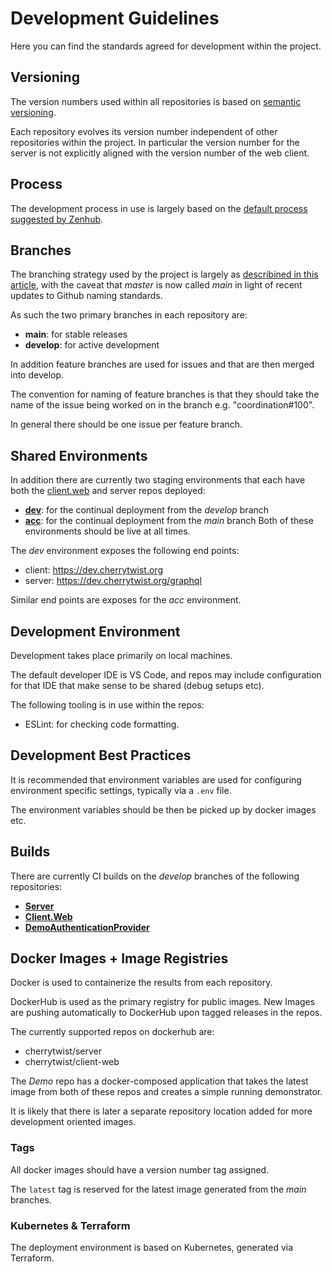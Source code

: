 
# Development Guidelines
Here you can find the standards agreed for development within the project. 

## Versioning
The version numbers used within all repositories is based on [semantic versioning](https://semver.org/). 

Each repository evolves its version number independent of other repositories within the project. In particular the version number for the server is not explicitly aligned with the version number of the web client.

## Process
The development process in use is largely based on the [default process suggested by Zenhub](https://help.zenhub.com/support/solutions/articles/43000010341). 

## Branches
The branching strategy used by the project is largely as [describined in this article](https://nvie.com/posts/a-successful-git-branching-model), with the caveat that _master_ is now called _main_ in light of recent updates to Github naming standards. 

As such the two primary branches in each repository are:
* **main**: for stable releases
* **develop**: for active development

In addition feature branches are used for issues and that are then merged into develop. 

The convention for naming of feature branches is that they should take the name of the issue being worked on in the branch e.g. "coordination#100". 

In general there should be one issue per feature branch.

## Shared Environments
In addition there are currently two staging environments that each have both the [client.web](https://github.com/cherrytwist/client.web) and server repos deployed:
- **[dev](https://dev.cherrytwist.org)**: for the continual deployment from the _develop_ branch 
- **[acc](https://acc.cherrytwist.org)**: for the continual deployment from the _main_ branch 
Both of these environments should be live at all times.

The _dev_ environment exposes the following end points:
* client: https://dev.cherrytwist.org
* server: https://dev.cherrytwist.org/graphql

Similar end points are exposes for the _acc_ environment.

## Development Environment 
Development takes place primarily on local machines.

The default developer IDE is VS Code, and repos may include configuration for that IDE that make sense to be shared (debug setups etc).

The following tooling is in use within the repos:
- ESLint: for checking code formatting. 

## Development Best Practices
It is recommended that environment variables are used for configuring environment specific settings, typically via a `.env` file. 

The environment variables should be then be picked up by docker images etc. 

## Builds
There are currently CI builds on the _develop_ branches of the following repositories:
- [**Server**](https://github.com/cherrytwist/server)
- [**Client.Web**](https://github.com/cherrytwist/client.web)
- [**DemoAuthenticationProvider**](https://github.com/cherrytwist/authentication.provider.demo)


## Docker Images + Image Registries
Docker is used to containerize the results from each repository. 

DockerHub is used as the primary registry for public images. New Images are pushing automatically to DockerHub upon tagged releases in the repos. 

The currently supported repos on dockerhub are:
- cherrytwist/server
- cherrytwist/client-web 

The _Demo_ repo has a docker-composed application that takes the latest image from both of these repos and creates a simple running demonstrator. 

It is likely that there is later a separate repository location added for more development oriented images. 

### Tags 
All docker images should have a version number tag assigned. 

The `latest` tag is reserved for the latest image generated from the _main_ branches. 

### Kubernetes & Terraform
The deployment environment is based on Kubernetes, generated via Terraform. 



